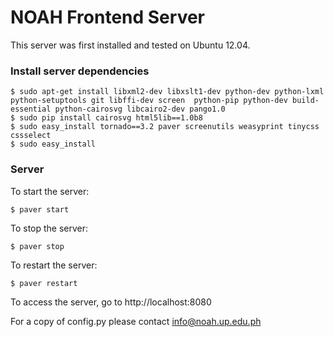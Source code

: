 # NOAH Frontend Server

This server was first installed and tested on Ubuntu 12.04. 

### Install server dependencies

    $ sudo apt-get install libxml2-dev libxslt1-dev python-dev python-lxml python-setuptools git libffi-dev screen  python-pip python-dev build-essential python-cairosvg libcairo2-dev pango1.0
    $ sudo pip install cairosvg html5lib==1.0b8
    $ sudo easy_install tornado==3.2 paver screenutils weasyprint tinycss cssselect
    $ sudo easy_install 

### Server

To start the server:

    $ paver start

To stop the server:

    $ paver stop

To restart the server:

    $ paver restart

To access the server, go to http://localhost:8080

For a copy of config.py please contact info@noah.up.edu.ph
